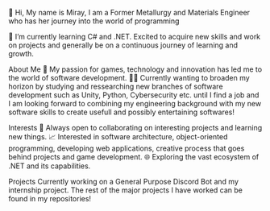 👋 Hi, My name is Miray, I am a Former Metallurgy and Materials Engineer who has her journey into the world of programming

🌱 I’m currently learning C# and .NET. Excited to acquire new skills and work on projects and generally be on a continuous journey of learning and growth.

About Me
🚀 My passion for games, technology and innovation has led me to the world of software development.
👨‍💻 Currently wanting to broaden my horizon by studying and ressearching new branches of software development such as Unity, Python, Cybersecurity etc. until I find a job and I am looking forward to combining my engineering background with my new software skills to create usefull and possibly entertaining softwares!

Interests
💬 Always open to collaborating on interesting projects and learning new things.
📈 Interested in software architecture, object-oriented programming, developing web applications, creative process that goes behind projects and game development.
🌐 Exploring the vast ecosystem of .NET and its capabilities.

Projects
Currently working on a General Purpose Discord Bot and my internship project. The rest of the major projects I have worked can be found in my repositories!

<!---
MirayCT/MirayCT is a ✨ special ✨ repository because its `README.md` (this file) appears on your GitHub profile.
You can click the Preview link to take a look at your changes.
--->
